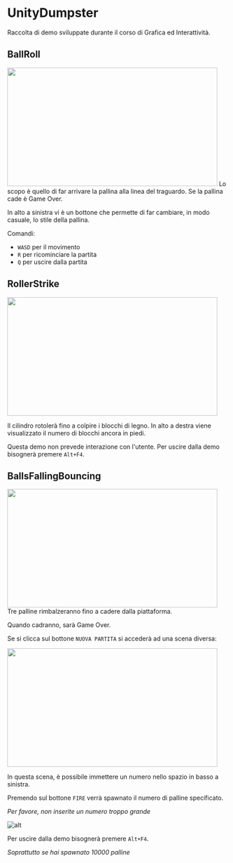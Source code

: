 # UnityDumpster

Raccolta di demo sviluppate durante il corso di Grafica ed Interattività.

## BallRoll
<img src="https://media.discordapp.net/attachments/373468064022396930/1034870712764223488/unknown.png" width="480" height="270">
Lo scopo è quello di far arrivare la pallina alla linea del traguardo. Se la pallina cade è Game Over.

In alto a sinistra vi è un bottone che permette di far cambiare, in modo casuale, lo stile della pallina.

Comandi:
- `WASD` per il movimento
- `R` per ricominciare la partita
- `Q` per uscire dalla partita


## RollerStrike
<img src="https://media.discordapp.net/attachments/373468064022396930/1034878469072486492/unknown.png" width="480" height="270">

Il cilindro rotolerà fino a colpire i blocchi di legno. In alto a destra viene visualizzato il numero di blocchi ancora in piedi. 

Questa demo non prevede interazione con l'utente. Per uscire dalla demo bisognerà premere `Alt+F4`.


## BallsFallingBouncing

<img src="https://media.discordapp.net/attachments/373468064022396930/1035217139046547467/unknown.png" width="480" height="270">
Tre palline rimbalzeranno fino a cadere dalla piattaforma.

Quando cadranno, sarà Game Over.

Se si clicca sul bottone `NUOVA PARTITA` si accederà ad una scena diversa:

<img src="https://media.discordapp.net/attachments/373468064022396930/1035217169102950522/unknown.png" width="480" height="270">

In questa scena, è possibile immettere un numero nello spazio in basso a sinistra.

Premendo sul bottone `FIRE` verrà spawnato il numero di palline specificato.

_Per favore, non inserite un numero troppo grande_

![alt](gifs/ezgif-1-1fd282b483.gif)

Per uscire dalla demo bisognerà premere `Alt+F4`.

_Soprattutto se hai spawnato 10000 palline_
